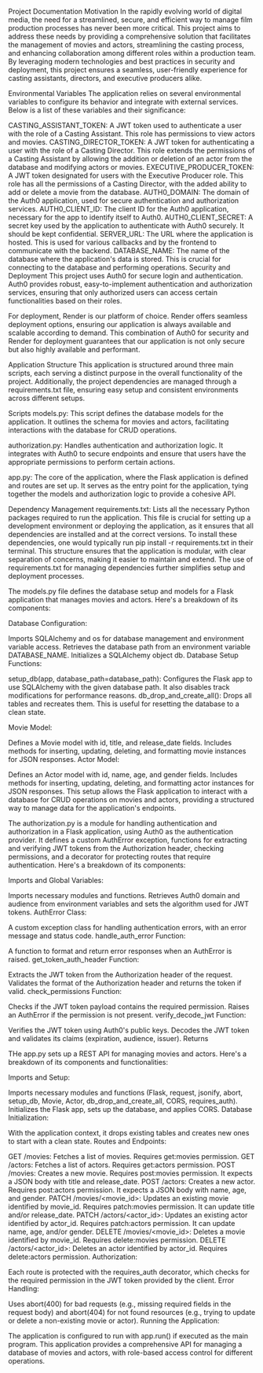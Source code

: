 Project Documentation
Motivation
In the rapidly evolving world of digital media, the need for a streamlined, secure, and efficient way to manage film production processes has never been more critical. This project aims to address these needs by providing a comprehensive solution that facilitates the management of movies and actors, streamlining the casting process, and enhancing collaboration among different roles within a production team. By leveraging modern technologies and best practices in security and deployment, this project ensures a seamless, user-friendly experience for casting assistants, directors, and executive producers alike.

Environmental Variables
The application relies on several environmental variables to configure its behavior and integrate with external services. Below is a list of these variables and their significance:

CASTING_ASSISTANT_TOKEN: A JWT token used to authenticate a user with the role of a Casting Assistant. This role has permissions to view actors and movies.
CASTING_DIRECTOR_TOKEN: A JWT token for authenticating a user with the role of a Casting Director. This role extends the permissions of a Casting Assistant by allowing the addition or deletion of an actor from the database and modifying actors or movies.
EXECUTIVE_PRODUCER_TOKEN: A JWT token designated for users with the Executive Producer role. This role has all the permissions of a Casting Director, with the added ability to add or delete a movie from the database.
AUTH0_DOMAIN: The domain of the Auth0 application, used for secure authentication and authorization services.
AUTH0_CLIENT_ID: The client ID for the Auth0 application, necessary for the app to identify itself to Auth0.
AUTH0_CLIENT_SECRET: A secret key used by the application to authenticate with Auth0 securely. It should be kept confidential.
SERVER_URL: The URL where the application is hosted. This is used for various callbacks and by the frontend to communicate with the backend.
DATABASE_NAME: The name of the database where the application's data is stored. This is crucial for connecting to the database and performing operations.
Security and Deployment
This project uses Auth0 for secure login and authentication. Auth0 provides robust, easy-to-implement authentication and authorization services, ensuring that only authorized users can access certain functionalities based on their roles.

For deployment, Render is our platform of choice. Render offers seamless deployment options, ensuring our application is always available and scalable according to demand. This combination of Auth0 for security and Render for deployment guarantees that our application is not only secure but also highly available and performant.

Application Structure
This application is structured around three main scripts, each serving a distinct purpose in the overall functionality of the project. Additionally, the project dependencies are managed through a requirements.txt file, ensuring easy setup and consistent environments across different setups.

Scripts
models.py: This script defines the database models for the application. It outlines the schema for movies and actors, facilitating interactions with the database for CRUD operations.

authorization.py: Handles authentication and authorization logic. It integrates with Auth0 to secure endpoints and ensure that users have the appropriate permissions to perform certain actions.

app.py: The core of the application, where the Flask application is defined and routes are set up. It serves as the entry point for the application, tying together the models and authorization logic to provide a cohesive API.

Dependency Management
requirements.txt: Lists all the necessary Python packages required to run the application. This file is crucial for setting up a development environment or deploying the application, as it ensures that all dependencies are installed and at the correct versions. To install these dependencies, one would typically run pip install -r requirements.txt in their terminal.
This structure ensures that the application is modular, with clear separation of concerns, making it easier to maintain and extend. The use of requirements.txt for managing dependencies further simplifies setup and deployment processes.



The models.py file defines the database setup and models for a Flask application that manages movies and actors. Here's a breakdown of its components:

Database Configuration:

Imports SQLAlchemy and os for database management and environment variable access.
Retrieves the database path from an environment variable DATABASE_NAME.
Initializes a SQLAlchemy object db.
Database Setup Functions:

setup_db(app, database_path=database_path): Configures the Flask app to use SQLAlchemy with the given database path. It also disables track modifications for performance reasons.
db_drop_and_create_all(): Drops all tables and recreates them. This is useful for resetting the database to a clean state.

Movie Model:

Defines a Movie model with id, title, and release_date fields.
Includes methods for inserting, updating, deleting, and formatting movie instances for JSON responses.
Actor Model:

Defines an Actor model with id, name, age, and gender fields.
Includes methods for inserting, updating, deleting, and formatting actor instances for JSON responses.
This setup allows the Flask application to interact with a database for CRUD operations on movies and actors, providing a structured way to manage data for the application's endpoints.


The authorization.py  is a module for handling authentication and authorization in a Flask application, using Auth0 as the authentication provider. It defines a custom AuthError exception, functions for extracting and verifying JWT tokens from the Authorization header, checking permissions, and a decorator for protecting routes that require authentication. Here's a breakdown of its components:

Imports and Global Variables:

Imports necessary modules and functions.
Retrieves Auth0 domain and audience from environment variables and sets the algorithm used for JWT tokens.
AuthError Class:

A custom exception class for handling authentication errors, with an error message and status code.
handle_auth_error Function:

A function to format and return error responses when an AuthError is raised.
get_token_auth_header Function:

Extracts the JWT token from the Authorization header of the request.
Validates the format of the Authorization header and returns the token if valid.
check_permissions Function:

Checks if the JWT token payload contains the required permission.
Raises an AuthError if the permission is not present.
verify_decode_jwt Function:

Verifies the JWT token using Auth0's public keys.
Decodes the JWT token and validates its claims (expiration, audience, issuer).
Returns 

THe app.py sets up a REST API for managing movies and actors. Here's a breakdown of its components and functionalities:

Imports and Setup:

Imports necessary modules and functions (Flask, request, jsonify, abort, setup_db, Movie, Actor, db_drop_and_create_all, CORS, requires_auth).
Initializes the Flask app, sets up the database, and applies CORS.
Database Initialization:

With the application context, it drops existing tables and creates new ones to start with a clean state.
Routes and Endpoints:

GET /movies: Fetches a list of movies. Requires get:movies permission.
GET /actors: Fetches a list of actors. Requires get:actors permission.
POST /movies: Creates a new movie. Requires post:movies permission. It expects a JSON body with title and release_date.
POST /actors: Creates a new actor. Requires post:actors permission. It expects a JSON body with name, age, and gender.
PATCH /movies/<movie_id>: Updates an existing movie identified by movie_id. Requires patch:movies permission. It can update title and/or release_date.
PATCH /actors/<actor_id>: Updates an existing actor identified by actor_id. Requires patch:actors permission. It can update name, age, and/or gender.
DELETE /movies/<movie_id>: Deletes a movie identified by movie_id. Requires delete:movies permission.
DELETE /actors/<actor_id>: Deletes an actor identified by actor_id. Requires delete:actors permission.
Authorization:

Each route is protected with the requires_auth decorator, which checks for the required permission in the JWT token provided by the client.
Error Handling:

Uses abort(400) for bad requests (e.g., missing required fields in the request body) and abort(404) for not found resources (e.g., trying to update or delete a non-existing movie or actor).
Running the Application:

The application is configured to run with app.run() if executed as the main program.
This application provides a comprehensive API for managing a database of movies and actors, with role-based access control for different operations.

